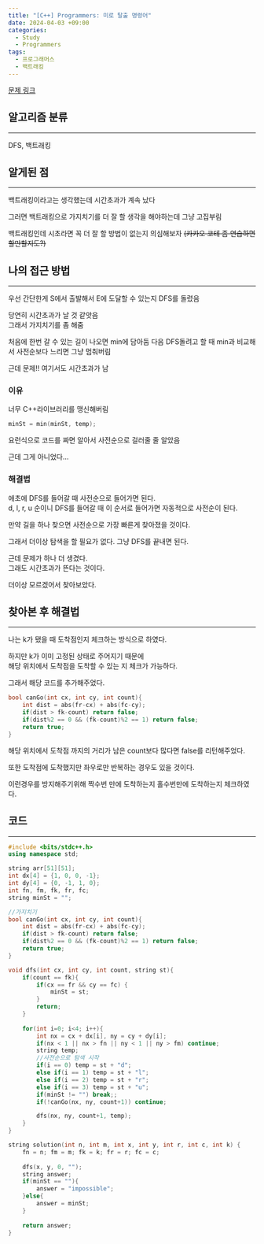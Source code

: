 ```yaml
---
title: "[C++] Programmers: 미로 탈출 명령어"
date: 2024-04-03 +09:00
categories:
  - Study
  - Programmers
tags:
  - 프로그래머스
  - 백트래킹
---
```

[문제 링크](https://school.programmers.co.kr/learn/courses/30/lessons/150365)

## 알고리즘 분류
---
DFS, 백트래킹

## 알게된 점
---
백트래킹이라고는 생각했는데 시간초과가 계속 났다

그러면 백트래킹으로 가지치기를 더 잘 할 생각을 해야하는데 그냥 고집부림

백트래킹인데 시초라면 꼭 더 잘 할 방법이 없는지 의심해보자
<del>(카카오 코테 좀 연습하면 할만할지도?)</del>

## 나의 접근 방법
---
우선 간단한게 S에서 출발해서 E에 도달할 수 있는지 DFS를 돌렸음

당연히 시간초과가 날 것 같앗음   
그래서 가지치기를 좀 해줌

처음에 한번 갈 수 있는 길이 나오면 min에 담아둠
다음 DFS돌려고 할 때 min과 비교해서 사전순보다 느리면 그냥 멈춰버림

근데 문제!! 여기서도 시간초과가 남

### 이유
너무 C++라이브러리를 맹신해버림

```cpp
minSt = min(minSt, temp);
```

요런식으로 코드를 짜면 알아서 사전순으로 걸러줄 줄 알았음

근데 그게 아니었다... 

### 해결법
애초에 DFS를 들어갈 때 사전순으로 들어가면 된다.   
d, l, r, u 순이니 DFS를 들어갈 때 이 순서로 들어가면 자동적으로 사전순이 된다.

만약 길을 하나 찾으면 사전순으로 가장 빠른게 찾아졌을 것이다.

그래서 더이상 탐색을 할 필요가 없다. 그냥 DFS를 끝내면 된다.

근데 문제가 하나 더 생겼다.   
그래도 시간초과가 뜬다는 것이다.   

더이상 모르겠어서 찾아보았다.
## 찾아본 후 해결법
---
나는 k가 됐을 때 도착점인지 체크하는 방식으로 하였다.

하지만 k가 이미 고정된 상태로 주어지기 때문에   
해당 위치에서 도착점을 도착할 수 있는 지 체크가 가능하다.

그래서 해당 코드를 추가해주었다.
```cpp
bool canGo(int cx, int cy, int count){
    int dist = abs(fr-cx) + abs(fc-cy);
    if(dist > fk-count) return false;
    if(dist%2 == 0 && (fk-count)%2 == 1) return false; 
    return true;
}
```

해당 위치에서 도착점 까지의 거리가 남은 count보다 많다면 false를 리턴해주었다.

또한 도착점에 도착했지만 좌우로만 반복하는 경우도 있을 것이다.

이런경우를 방지해주기위해 짝수번 만에 도착하는지 홀수번만에 도착하는지 체크하였다.

## 코드
---
```cpp
#include <bits/stdc++.h>
using namespace std;

string arr[51][51];
int dx[4] = {1, 0, 0, -1};
int dy[4] = {0, -1, 1, 0};
int fn, fm, fk, fr, fc;
string minSt = "";

//가지치기
bool canGo(int cx, int cy, int count){
    int dist = abs(fr-cx) + abs(fc-cy);
    if(dist > fk-count) return false;
    if(dist%2 == 0 && (fk-count)%2 == 1) return false; 
    return true;
}

void dfs(int cx, int cy, int count, string st){
    if(count == fk){
        if(cx == fr && cy == fc) {
            minSt = st;
        }
        return;
    }
    
    for(int i=0; i<4; i++){
        int nx = cx + dx[i], ny = cy + dy[i];
        if(nx < 1 || nx > fn || ny < 1 || ny > fm) continue;
        string temp;
        //사전순으로 탐색 시작
        if(i == 0) temp = st + "d";
        else if(i == 1) temp = st + "l";
        else if(i == 2) temp = st + "r";
        else if(i == 3) temp = st + "u";
        if(minSt != "") break;;
        if(!canGo(nx, ny, count+1)) continue;

        dfs(nx, ny, count+1, temp);
    }
}

string solution(int n, int m, int x, int y, int r, int c, int k) {
    fn = n; fm = m; fk = k; fr = r; fc = c;
    
    dfs(x, y, 0, "");
    string answer;
    if(minSt == ""){
        answer = "impossible";
    }else{
        answer = minSt;
    }
    
    return answer;
}
```